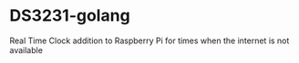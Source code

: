 # DS3231-golang
Real Time Clock addition to Raspberry Pi for times when the internet is not available
